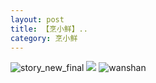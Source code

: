 ```yaml
---
layout: post
title: 【烹小鲜】..
category: 烹小鲜
---
```

![story_new_final](http://rdr022gcy.hd-bkt.clouddn.com/img/story_new_final_0322.png)
![](http://rdr13xtfo.hd-bkt.clouddn.com/img/pengxiaoxian_220716_1.jpg)
![wanshan](http://rdr022gcy.hd-bkt.clouddn.com/img/wanshan.png)





  




